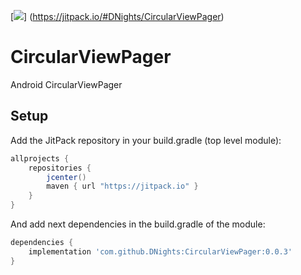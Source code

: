 [![](https://jitpack.io/v/DNights/CircularViewPager.svg)]
(https://jitpack.io/#DNights/CircularViewPager)


# CircularViewPager
Android CircularViewPager


## Setup
Add the JitPack repository in your build.gradle (top level module):
```gradle
allprojects {
    repositories {
        jcenter()
        maven { url "https://jitpack.io" }
    }
}
```

And add next dependencies in the build.gradle of the module:
```gradle
dependencies {
    implementation 'com.github.DNights:CircularViewPager:0.0.3'
}
```


